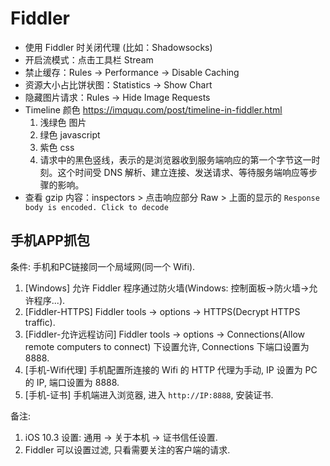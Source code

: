 # Fiddler

* 使用 Fiddler 时关闭代理 (比如：Shadowsocks)
* 开启流模式：点击工具栏 Stream
* 禁止缓存：Rules -> Performance -> Disable Caching
* 资源大小占比饼状图：Statistics -> Show Chart
* 隐藏图片请求：Rules -> Hide Image Requests
* Timeline 颜色 <https://imququ.com/post/timeline-in-fiddler.html>
    1. 浅绿色 图片
    2. 绿色 javascript
    3. 紫色 css
    4. 请求中的黑色竖线，表示的是浏览器收到服务端响应的第一个字节这一时刻。这个时间受 DNS 解析、建立连接、发送请求、等待服务端响应等步骤的影响。
* 查看 gzip 内容：inspectors > 点击响应部分 Raw > 上面的显示的 `Response body is encoded. Click to decode`

## 手机APP抓包

条件: 手机和PC链接同一个局域网(同一个 Wifi).

1. [Windows] 允许 Fiddler 程序通过防火墙(Windows: 控制面板->防火墙->允许程序...).
2. [Fiddler-HTTPS] Fiddler tools -> options -> HTTPS(Decrypt HTTPS traffic).
3. [Fiddler-允许远程访问] Fiddler tools -> options -> Connections(Allow remote computers to connect) 下设置允许, Connections 下端口设置为 8888.
4. [手机-Wifi代理] 手机配置所连接的 Wifi 的 HTTP 代理为手动, IP 设置为 PC 的 IP, 端口设置为 8888.
5. [手机-证书] 手机端进入浏览器, 进入 `http://IP:8888`, 安装证书.

备注:

1. iOS 10.3 设置: 通用 -> 关于本机 -> 证书信任设置.
2. Fiddler 可以设置过滤, 只看需要关注的客户端的请求.
